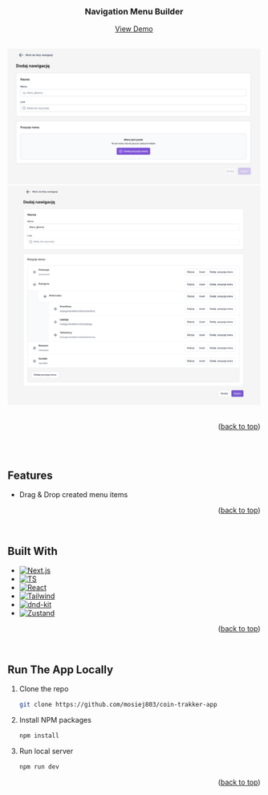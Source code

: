 <a name="readme-top"></a>

<!-- PROJECT LOGO -->
<br />
<div align="center">

  <h3 align="center">Navigation Menu Builder</h3>

  <p align="center">
    <a href="https://nav-menu-builder.vercel.app/" target="_blank">View Demo</a>
  </p>
  <br />
  <img src="https://github.com/marcinmosiejko/nav-menu-builder/blob/main/public/images/nav-menu-builder-screenshot-1.png" />
  <img src="https://github.com/marcinmosiejko/nav-menu-builder/blob/main/public/images/nav-menu-builder-screenshot-2.png" />
</div>

<br />
<p align="right">(<a href="#readme-top">back to top</a>)</p>
<br />
<br />

<!-- FEATURES -->

## Features

- Drag & Drop created menu items

<p align="right">(<a href="#readme-top">back to top</a>)</p>
<br />

<!-- BUILT WITH -->

## Built With

- [![Next.js][Next.js]][Next.js-url]
- [![TS][Typescript]][Typescript-url]
- [![React][React.js]][React-url]
- [![Tailwind][Tailwind]][Tailwind-url]
- [![dnd-kit][dnd-kit]][dnd-kit-url]
- [![Zustand][Zustand]][Zustand-url]

<p align="right">(<a href="#readme-top">back to top</a>)</p>
<br />

<!-- RUN LOCALLY -->

## Run The App Locally

1. Clone the repo
   ```sh
   git clone https://github.com/mosiej803/coin-trakker-app
   ```
2. Install NPM packages
   ```sh
   npm install
   ```
3. Run local server
   ```sh
   npm run dev
   ```

<p align="right">(<a href="#readme-top">back to top</a>)</p>
<br />

<!-- LINKS -->

[Typescript]: https://img.shields.io/badge/TypeScript-3178C6?style=for-the-badge&logo=typescript&logoColor=white
[Typescript-url]: https://www.typescriptlang.org/
[React.js]: https://img.shields.io/badge/React-20232A?style=for-the-badge&logo=react&logoColor=61DAFB
[React-url]: https://reactjs.org/
[Next.js]: https://img.shields.io/badge/next.js-000000?style=for-the-badge&logo=nextdotjs&logoColor=white
[Next.js-url]: https://nextjs.org/
[Tailwind]: https://img.shields.io/badge/Tailwind_CSS-grey?style=for-the-badge&logo=tailwind-css&logoColor=38B2AC
[Tailwind-url]: https://tailwindcss.com/
[dnd-kit]: https://img.shields.io/badge/dnd--kit-FF6D00?style=for-the-badge&logo=react&logoColor=white
[dnd-kit-url]: https://dndkit.com/
[Zustand]: https://img.shields.io/badge/Zustand-181717?style=for-the-badge&logo=zustand&logoColor=white
[Zustand-url]: https://zustand-demo.pmnd.rs
